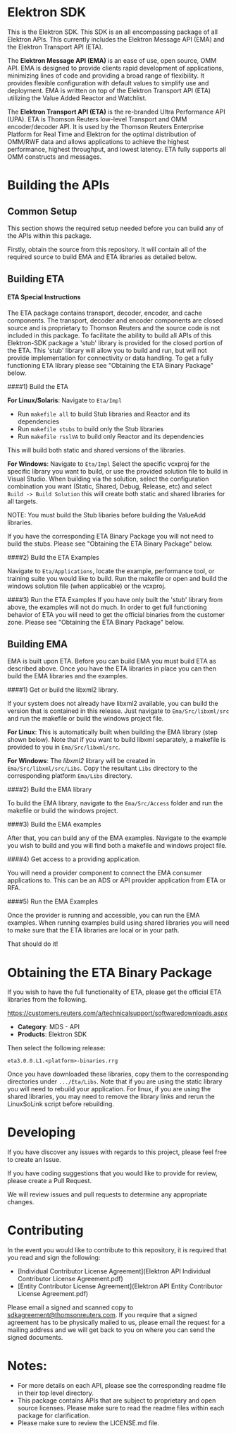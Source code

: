 # Elektron SDK
This is the Elektron SDK. This SDK is an all encompassing package of all Elektron APIs. This currently includes the Elektron Message API (EMA) and the Elektron Transport API (ETA).

The **Elektron Message API (EMA)** is an ease of use, open source, OMM API. EMA is designed to provide clients rapid development of applications, minimizing lines of code and providing a broad range of flexibility. It provides flexible configuration with default values to simplify use and deployment.  EMA is written on top of the Elektron Transport API (ETA) utilizing the Value Added Reactor and Watchlist. 

The **Elektron Transport API (ETA)** is the re-branded Ultra Performance API (UPA). ETA is Thomson Reuters low-level 
Transport and OMM encoder/decoder API.  It is used by the Thomson Reuters Enterprise Platform for Real Time and Elektron for the optimal distribution of OMM/RWF data and allows applications to achieve the highest performance, highest throughput, and lowest latency. ETA fully supports all OMM constructs and messages. 


# Building the APIs

## Common Setup
This section shows the required setup needed before you can build any of the APIs within this package.

Firstly, obtain the source from this repository. It will contain all of the required source to build EMA and ETA libraries as detailed below.


## Building ETA

#### ETA Special Instructions
The ETA package contains transport, decoder, encoder, and cache components.  The transport, decoder and encoder components are closed source and is proprietary to Thomson Reuters and the source code is not included in this package. To facilitate the ability to build all APIs of this Elektron-SDK package a 'stub' library is provided for the closed portion of the ETA.   This 'stub' library will allow you to build and run, but will not provide implementation for connectivity or data handling. To get a fully functioning ETA library please see "Obtaining the ETA Binary Package" below.

####1) Build the ETA 

**For Linux/Solaris**:
Navigate to `Eta/Impl` 
-	Run `makefile all` to build Stub libraries and Reactor and its dependencies
-	Run `makefile stubs` to build only the Stub libraries
-	Run `makefile rsslVA` to build only Reactor and its dependencies

This will build both static and shared versions of the libraries.

**For Windows**:
Navigate to `Eta/Impl` 
Select the specific vcxproj for the specific library you want to build, or use the provided solution file to build in Visual Studio. When building via the solution, select the configuration combination you want (Static, Shared, Debug, Release, etc) and select `Build -> Build Solution` this will create both static and shared libraries for all targets. 

NOTE: You must build the Stub libaries before building the ValueAdd libraries.

If you have the corresponding ETA Binary Package you will not need to build the stubs. Please see "Obtaining the ETA Binary Package" below.


####2) Build the ETA Examples

Navigate to `Eta/Applications`, locate the example, performance tool, or training suite you would like to build. Run the makefile or open and build the windows solution file (when applicable) or the vcxproj.

####3) Run the ETA Examples
If you have only built the 'stub' library from above, the examples will not do much.  In order to get full functioning behavior of ETA you will need to get the official binaries from the customer zone. Please see "Obtaining the ETA Binary Package" below.


## Building EMA

EMA is built upon ETA.  Before you can build EMA you must build ETA as described above. Once you have the ETA libraries in place you can then build the EMA libraries and the examples.


####1) Get or build the libxml2 library.

If your system does not already have libxml2 available, you can build the version that is contained in this release. Just navigate to `Ema/Src/libxml/src` and run the makefile or build the windows project file. 

**For Linux**: 
This is automatically built when building the EMA library (step shown below).  Note that if you want to build libxml separately, a makefile is provided to you in `Ema/Src/libxml/src`.

**For Windows**:
The *libxml2* library will be created in `Ema/Src/libxml/src/Libs`.  Copy the resultant `Libs` directory to the corresponding platform `Ema/Libs` directory.

####2) Build the EMA library

To build the EMA library, navigate to the `Ema/Src/Access` folder and run the makefile or build the windows project.  

####3) Build the EMA examples

After that, you can build any of the EMA examples. Navigate to the example you wish to build and you will find both a makefile and windows project file.

####4) Get access to a providing application. 

You will need a provider component to connect the EMA consumer applications to.  This can be an ADS or API provider application from ETA or RFA.

####5) Run the EMA Examples

Once the provider is running and accessible, you can run the EMA examples.  When running examples build using shared libraries you will need to make sure that the ETA libraries are local or in your path.

That should do it!  



# Obtaining the ETA Binary Package

If you wish to have the full functionality of ETA, please get the official ETA libraries from the following.

https://customers.reuters.com/a/technicalsupport/softwaredownloads.aspx

- **Category**: MDS - API
- **Products**: Elektron SDK

Then select the following release:

    eta3.0.0.L1.<platform>-binaries.rrg

Once you have downloaded these libraries, copy them to the corresponding directories under `.../Eta/Libs`.  Note that if you are using the static library you will need to rebuild your application.  For linux, if you are using the shared libraries, you may need to remove the library links and rerun the LinuxSoLink script before rebuilding.


# Developing 

If you have discover any issues with regards to this project, please feel free to create an Issue.

If you have coding suggestions that you would like to provide for review, please create a Pull Request.

We will review issues and pull requests to determine any appropriate changes.


# Contributing
In the event you would like to contribute to this repository, it is required that you read and sign the following:

- [Individual Contributor License Agreement](Elektron API Individual Contributor License Agreement.pdf)
- [Entity Contributor License Agreement](Elektron API Entity Contributor License Agreement.pdf)

Please email a signed and scanned copy to sdkagreement@thomsonreuters.com.  If you require that a signed agreement has to be physically mailed to us, please email the request for a mailing address and we will get back to you on where you can send the signed documents.


# Notes:
- For more details on each API, please see the corresponding readme file in their top level directory.
- This package contains APIs that are subject to proprietary and open source licenses.  Please make sure to read the readme files within each package for clarification.
- Please make sure to review the LICENSE.md file.
